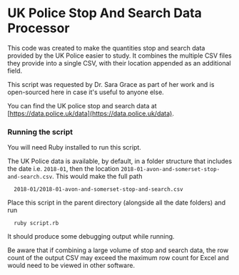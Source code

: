 # UK Police Stop And Search Data Processor

This code was created to make the quantities stop and search data provided by the UK Police easier to study. It combines the multiple CSV files they provide into a single CSV, with their location appended as an additional field.

This script was requested by Dr. Sara Grace as part of her work and is open-sourced here in case it's useful to anyone else.

You can find the UK police stop and search data at [https://data.police.uk/data](https://data.police.uk/data).

### Running the script

You will need Ruby installed to run this script.

The UK Police data is available, by default, in a folder structure that includes the date i.e. `2018-01`, then the location `2018-01-avon-and-somerset-stop-and-search.csv`. This would make the full path

```
  2018-01/2018-01-avon-and-somerset-stop-and-search.csv
```

Place this script in the parent directory (alongside all the date folders) and run

```
  ruby script.rb
```

It should produce some debugging output while running.

Be aware that if combining a large volume of stop and search data, the row count of the output CSV may exceed the maximum row count for Excel and would need to be viewed in other software.
